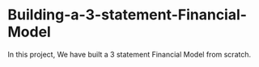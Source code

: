 # Building-a-3-statement-Financial-Model
In this project, We have built a 3 statement Financial Model from scratch.
